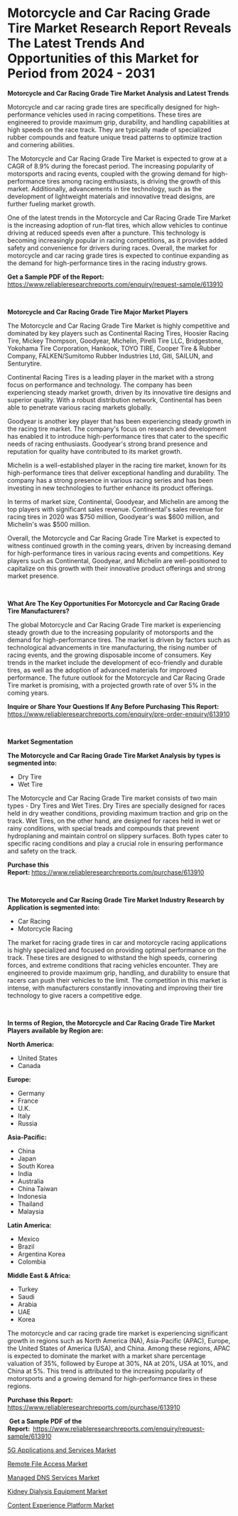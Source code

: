 <p><h1>Motorcycle and Car Racing Grade Tire Market Research Report Reveals The Latest Trends And Opportunities of this Market for Period from 2024 - 2031</h1></p><p><strong>Motorcycle and Car Racing Grade Tire Market Analysis and Latest Trends</strong></p>
<p><p>Motorcycle and car racing grade tires are specifically designed for high-performance vehicles used in racing competitions. These tires are engineered to provide maximum grip, durability, and handling capabilities at high speeds on the race track. They are typically made of specialized rubber compounds and feature unique tread patterns to optimize traction and cornering abilities.</p><p>The Motorcycle and Car Racing Grade Tire Market is expected to grow at a CAGR of 8.9% during the forecast period. The increasing popularity of motorsports and racing events, coupled with the growing demand for high-performance tires among racing enthusiasts, is driving the growth of this market. Additionally, advancements in tire technology, such as the development of lightweight materials and innovative tread designs, are further fueling market growth.</p><p>One of the latest trends in the Motorcycle and Car Racing Grade Tire Market is the increasing adoption of run-flat tires, which allow vehicles to continue driving at reduced speeds even after a puncture. This technology is becoming increasingly popular in racing competitions, as it provides added safety and convenience for drivers during races. Overall, the market for motorcycle and car racing grade tires is expected to continue expanding as the demand for high-performance tires in the racing industry grows.</p></p>
<p><strong>Get a Sample PDF of the Report:&nbsp;</strong> <a href="https://www.reliableresearchreports.com/enquiry/request-sample/613910">https://www.reliableresearchreports.com/enquiry/request-sample/613910</a></p>
<p>&nbsp;</p>
<p><strong>Motorcycle and Car Racing Grade Tire Major Market Players</strong></p>
<p><p>The Motorcycle and Car Racing Grade Tire Market is highly competitive and dominated by key players such as Continental Racing Tires, Hoosier Racing Tire, Mickey Thompson, Goodyear, Michelin, Pirelli Tire LLC, Bridgestone, Yokohama Tire Corporation, Hankook, TOYO TIRE, Cooper Tire & Rubber Company, FALKEN/Sumitomo Rubber Industries Ltd, Giti, SAILUN, and Senturytire.</p><p>Continental Racing Tires is a leading player in the market with a strong focus on performance and technology. The company has been experiencing steady market growth, driven by its innovative tire designs and superior quality. With a robust distribution network, Continental has been able to penetrate various racing markets globally.</p><p>Goodyear is another key player that has been experiencing steady growth in the racing tire market. The company's focus on research and development has enabled it to introduce high-performance tires that cater to the specific needs of racing enthusiasts. Goodyear's strong brand presence and reputation for quality have contributed to its market growth.</p><p>Michelin is a well-established player in the racing tire market, known for its high-performance tires that deliver exceptional handling and durability. The company has a strong presence in various racing series and has been investing in new technologies to further enhance its product offerings.</p><p>In terms of market size, Continental, Goodyear, and Michelin are among the top players with significant sales revenue. Continental's sales revenue for racing tires in 2020 was $750 million, Goodyear's was $600 million, and Michelin's was $500 million.</p><p>Overall, the Motorcycle and Car Racing Grade Tire Market is expected to witness continued growth in the coming years, driven by increasing demand for high-performance tires in various racing events and competitions. Key players such as Continental, Goodyear, and Michelin are well-positioned to capitalize on this growth with their innovative product offerings and strong market presence.</p></p>
<p>&nbsp;</p>
<p><strong>What Are The Key Opportunities For Motorcycle and Car Racing Grade Tire Manufacturers?</strong></p>
<p><p>The global Motorcycle and Car Racing Grade Tire market is experiencing steady growth due to the increasing popularity of motorsports and the demand for high-performance tires. The market is driven by factors such as technological advancements in tire manufacturing, the rising number of racing events, and the growing disposable income of consumers. Key trends in the market include the development of eco-friendly and durable tires, as well as the adoption of advanced materials for improved performance. The future outlook for the Motorcycle and Car Racing Grade Tire market is promising, with a projected growth rate of over 5% in the coming years.</p></p>
<p><strong>Inquire or Share Your Questions If Any Before Purchasing This Report:</strong> <a href="https://www.reliableresearchreports.com/enquiry/pre-order-enquiry/613910">https://www.reliableresearchreports.com/enquiry/pre-order-enquiry/613910</a></p>
<p>&nbsp;</p>
<p><strong>Market Segmentation</strong></p>
<p><strong>The Motorcycle and Car Racing Grade Tire Market Analysis by types is segmented into:</strong></p>
<p><ul><li>Dry Tire</li><li>Wet Tire</li></ul></p>
<p><p>The Motorcycle and Car Racing Grade Tire market consists of two main types - Dry Tires and Wet Tires. Dry Tires are specially designed for races held in dry weather conditions, providing maximum traction and grip on the track. Wet Tires, on the other hand, are designed for races held in wet or rainy conditions, with special treads and compounds that prevent hydroplaning and maintain control on slippery surfaces. Both types cater to specific racing conditions and play a crucial role in ensuring performance and safety on the track.</p></p>
<p><strong>Purchase this Report:&nbsp;</strong><a href="https://www.reliableresearchreports.com/purchase/613910">https://www.reliableresearchreports.com/purchase/613910</a></p>
<p>&nbsp;</p>
<p><strong>The Motorcycle and Car Racing Grade Tire Market Industry Research by Application is segmented into:</strong></p>
<p><ul><li>Car Racing</li><li>Motorcycle Racing</li></ul></p>
<p><p>The market for racing grade tires in car and motorcycle racing applications is highly specialized and focused on providing optimal performance on the track. These tires are designed to withstand the high speeds, cornering forces, and extreme conditions that racing vehicles encounter. They are engineered to provide maximum grip, handling, and durability to ensure that racers can push their vehicles to the limit. The competition in this market is intense, with manufacturers constantly innovating and improving their tire technology to give racers a competitive edge.</p></p>
<p>&nbsp;</p>
<p><strong>In terms of Region, the Motorcycle and Car Racing Grade Tire Market Players available by Region are:</strong></p>
<p>
    <p> <strong> North America: </strong>
        <ul>
            <li>United States</li>
            <li>Canada</li>
        </ul>
        </p> 
    <p> <strong> Europe: </strong>
        <ul>
            <li>Germany</li>
            <li>France</li>
            <li>U.K.</li>
            <li>Italy</li>
            <li>Russia</li>
        </ul>
        </p> 
    <p> <strong> Asia-Pacific: </strong>
        <ul>
            <li>China</li>
            <li>Japan</li>
            <li>South Korea</li>
            <li>India</li>
            <li>Australia</li>
            <li>China Taiwan</li>
            <li>Indonesia</li>
            <li>Thailand</li>
            <li>Malaysia</li>
        </ul>
        </p> 
    <p> <strong> Latin America: </strong>
        <ul>
            <li>Mexico</li>
            <li>Brazil</li>
            <li>Argentina Korea</li>
            <li>Colombia</li>
        </ul>
        </p> 
    <p> <strong> Middle East & Africa: </strong>
        <ul>
            <li>Turkey</li>
            <li>Saudi</li>
            <li>Arabia</li>
            <li>UAE</li>
            <li>Korea</li>
        </ul>
    </p>
    </p>
<p><p>The motorcycle and car racing grade tire market is experiencing significant growth in regions such as North America (NA), Asia-Pacific (APAC), Europe, the United States of America (USA), and China. Among these regions, APAC is expected to dominate the market with a market share percentage valuation of 35%, followed by Europe at 30%, NA at 20%, USA at 10%, and China at 5%. This trend is attributed to the increasing popularity of motorsports and a growing demand for high-performance tires in these regions.</p></p>
<p><strong>Purchase this Report: </strong><a href="https://www.reliableresearchreports.com/purchase/613910">https://www.reliableresearchreports.com/purchase/613910</a></p>
<p>&nbsp;<strong>Get a Sample PDF of the Report:&nbsp;&nbsp;</strong><a href="https://www.reliableresearchreports.com/enquiry/request-sample/613910">https://www.reliableresearchreports.com/enquiry/request-sample/613910</a></p>
<p><strong></strong></p>
<p><p><a href="https://medium.com/p/99b67dcd34dd/edit">5G Applications and Services Market</a></p><p><a href="https://medium.com/p/2c1fe8f5934e/edit">Remote File Access Market</a></p><p><a href="https://medium.com/p/7119ac0a31f6/edit">Managed DNS Services Market</a></p><p><a href="https://medium.com/p/ba9951eeef9d/edit">Kidney Dialysis Equipment Market</a></p><p><a href="https://medium.com/p/50cfdc40f09a/edit">Content Experience Platform Market</a></p></p>